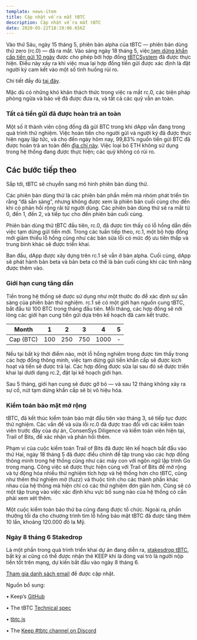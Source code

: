 ```yaml
---
template: news-item
title: Cập nhật về ra mắt tBTC
description: Cập nhật về ra mắt tBTC
date: 2020-05-22T18:19:06.656Z
---
```

Vào thứ Sáu, ngày 15 tháng 5, phiên bản alpha của tBTC — phiên bản dùng thử zero (rc.0) — đã ra mắt. Vào sáng ngày 18 tháng 5, việc[ tạm dừng khẩn cấp tiền gửi 10 ngày](https://etherscan.io/tx/0xc5c08e982cfdd9d11b01c32bcb16b1597aa792c0bdf0f65d0a21386dd1edc846#eventlog) được cho phép bởi hợp đồng [tBTCSystem](http://etherscan.io/address/0x41A1b40c1280883eA14C6a71e23bb66b83B3fB59) đã được thực hiện. Điều này xảy ra khi việc mua lại hợp đồng tiền gửi được xác định là đặt người ký cam kết vào một số tình huống rủi ro.

Chi tiết đầy đủ [tại đây](https://tbtc.network/news/2020-05-21-details-of-the-tbtc-deposit-pause-on-may-18-2020/).

Mặc dù có những khó khăn thách thức trong việc ra mắt rc.0, các biện pháp phòng ngừa và bảo vệ đã được đưa ra, và tất cả các quỹ vẫn an toàn.

### Tất cả tiền gửi đã được hoàn trả an toàn

Một số ít thành viên cộng đồng đã gửi BTC trong khi dApp vẫn đang trong quá trình thử nghiệm. Việc hoàn tiền cho người gửi và người ký đã được thực hiện ngay lập tức, và cho đến ngày hôm nay, 99,83% nguồn tiền gửi BTC đã được hoàn trả an toàn đến [địa chỉ này](https://etherscan.io/token/0x1bBE271d15Bb64dF0bc6CD28Df9Ff322F2eBD847?a=0xe52e028f0d8f2e7a9d78e48199234b1231774e6a). Việc loại bỏ ETH không sử dụng trong hệ thống đang được thực hiện; các quỹ không có rủi ro.


## **Các bước tiếp theo**

Sắp tới, tBTC sẽ chuyển sang mô hình phiên bản dùng thử.

Các phiên bản dùng thử là các phiên bản phần mềm mà nhóm phát triển tin rằng “đã sẵn sàng”, nhưng không được xem là phiên bản cuối cùng cho đến khi có phản hồi rộng rãi từ người dùng. Các phiên bản dùng thử sẽ ra mắt từ 0, đến 1, đến 2, và tiếp tục cho đến phiên bản cuối cùng.

Phiên bản dùng thử tBTC đầu tiên, rc.0, đã được tìm thấy có lỗ hổng dẫn đến việc tạm dừng gửi tiền mới. Trong các tuần tiếp theo, rc.1, một bộ hợp đồng mới giảm thiểu lỗ hổng cũng như các bản sửa lỗi có mức độ ưu tiên thấp và trung bình khác sẽ được triển khai.

Ban đầu, dApp được xây dựng trên rc.1 sẽ vẫn ở bản alpha. Cuối cùng, dApp sẽ phát hành bản beta và bản beta có thể là bản cuối cùng khi các tính năng được thêm vào.

### Giới hạn cung tăng dần

Tiền trong hệ thống sẽ được sử dụng như một thước đo để xác định sự sẵn sàng của phiên bản thử nghiệm. rc.1 sẽ có một giới hạn nguồn cung tBTC, bắt đầu từ 100 BTC trong tháng đầu tiên. Mỗi tháng, các hợp đồng sẽ nới lỏng các giới hạn cung tiền gửi dựa trên kế hoạch đã cam kết trước.

| Month     | 1   | 2   | 3   | 4    | 5   |
| --------- | --- | --- | --- | ---- | --- |
| Cap (BTC) | 100 | 250 | 750 | 1000 | \-  |

Nếu tại bất kỳ thời điểm nào, một lỗ hổng nghiêm trọng được tìm thấy trong các hợp đồng thông minh, việc tạm dừng gửi tiền khẩn cấp sẽ được kích hoạt và tiền sẽ được trả lại. Các hợp đồng được sửa lại sau đó sẽ được triển khai lại dưới dạng rc.2, đặt lại kế hoạch giới hạn.

Sau 5 tháng, giới hạn cung sẽ được gỡ bỏ — và sau 12 tháng không xảy ra sự cố, nút tạm dừng khẩn cấp sẽ bị vô hiệu hóa.

### Kiểm toán bảo mật mở rộng

tBTC, đã kết thúc kiểm toán bảo mật đầu tiên vào tháng 3, sẽ tiếp tục được thử nghiệm. Các vấn đề và sửa lỗi rc.0 đã được trao đổi với các kiểm toán viên trước đây của dự án, ConsenSys Diligence và kiểm toán viên hiện tại, Trail of Bits, để xác nhận và phản hồi thêm.

Phạm vi của cuộc kiểm toán Trail of Bits đã được lên kế hoạch bắt đầu vào thứ Hai, ngày 18 tháng 5 đã được điều chỉnh để tập trung vào các hợp đồng thông minh trong hệ thống cũng như các máy con với ngôn ngữ lập trình Go trong mạng.
Công việc sẽ được thực hiện cùng với Trail of Bits để mở rộng và tự động hóa nhiều thử nghiệm tích hợp và hệ thống hơn cho tBTC, cũng như thêm thử nghiệm mờ (fuzz) và thuộc tính cho các thành phần khác nhau của hệ thống mà hiện chỉ có các thử nghiệm đơn giản hơn. Cũng sẽ có một tập trung vào việc xác định khu vực bổ sung nào của hệ thống có cần phải xem xét thêm.

Một cuộc kiểm toán bảo thứ ba cũng đang được tổ chức. Ngoài ra, phần thưởng tối đa cho chương trình tìm lỗ hổng bảo mật tBTC đã được tăng thêm 10 lần, khoảng 120.000 đô la Mỹ.

### Ngày 8 tháng 6 Stakedrop

Là một phần trong quá trình triển khai dự án đang diễn ra, [stakesdrop tBTC](https://www.crowdcast.io/e/keep-stakedrop---live/register), bất kỳ ai cũng có thể được nhận thẻ KEEP khi là đóng vai trò là người nộp tiền tốt trên mạng, dự kiến bắt đầu ​​vào ngày 8 tháng 6.


[Tham gia danh sách email](https://tbtc.network/#mailing-list) để được cập nhật.

Nguồn bổ sung:

•	Keep’s [GitHub](https://github.com/keep-network)

•	The tBTC [Technical spec](http://docs.keep.network/tbtc/index.pdf)

•	[tbtc.js](https://tbtc.network/news/2020-02-14-announcing-tbtc-js)

•	The [Keep #tbtc channel on Discord](https://chat.tbtc.network)

